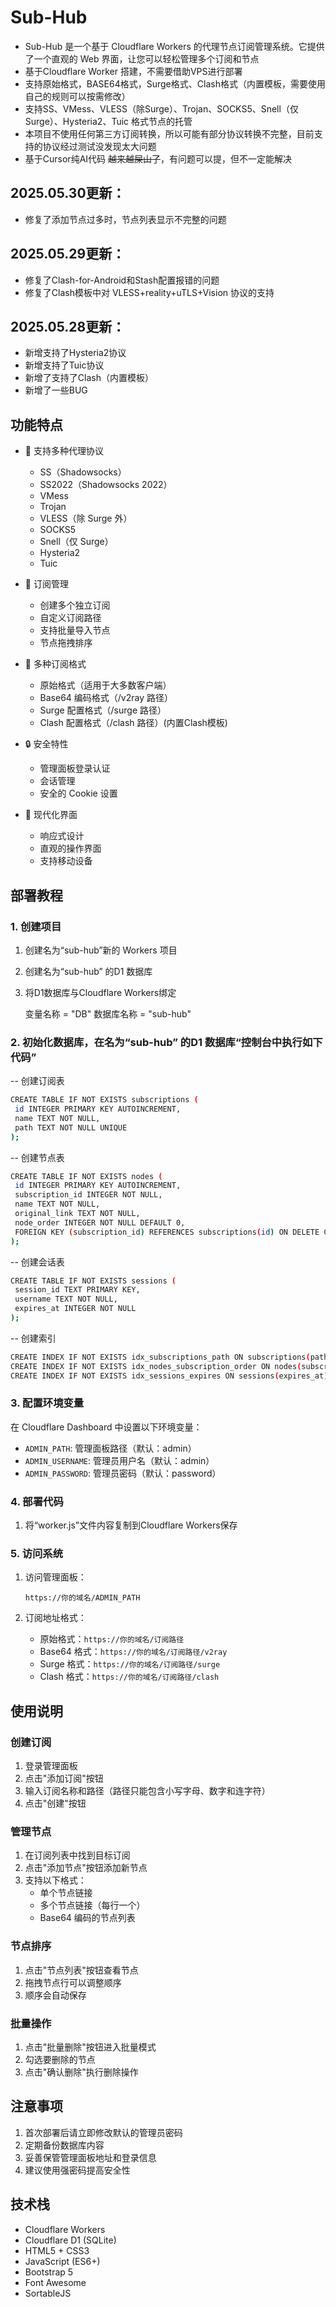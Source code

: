 # Sub-Hub

- Sub-Hub 是一个基于 Cloudflare Workers 的代理节点订阅管理系统。它提供了一个直观的 Web 界面，让您可以轻松管理多个订阅和节点
- 基于Cloudflare Worker 搭建，不需要借助VPS进行部署
- 支持原始格式，BASE64格式，Surge格式、Clash格式（内置模板，需要使用自己的规则可以按需修改）
- 支持SS、VMess、VLESS（除Surge）、Trojan、SOCKS5、Snell（仅Surge）、Hysteria2、Tuic 格式节点的托管
- 本项目不使用任何第三方订阅转换，所以可能有部分协议转换不完整，目前支持的协议经过测试没发现太大问题
- 基于Cursor纯AI代码 ~~越来越屎山了~~，有问题可以提，但不一定能解决



## 2025.05.30更新：

  - 修复了添加节点过多时，节点列表显示不完整的问题

## 2025.05.29更新：

  - 修复了Clash-for-Android和Stash配置报错的问题
  - 修复了Clash模板中对 VLESS+reality+uTLS+Vision 协议的支持

## 2025.05.28更新：

  - 新增支持了Hysteria2协议
  - 新增支持了Tuic协议
  - 新增了支持了Clash（内置模板）
  - 新增了一些BUG


      

## 功能特点

- 🚀 支持多种代理协议
  - SS（Shadowsocks）
  - SS2022（Shadowsocks 2022）
  - VMess
  - Trojan
  - VLESS（除 Surge 外）
  - SOCKS5
  - Snell（仅 Surge）
  - Hysteria2
  - Tuic

- 💼 订阅管理
  - 创建多个独立订阅
  - 自定义订阅路径
  - 支持批量导入节点
  - 节点拖拽排序

- 🔄 多种订阅格式
  - 原始格式（适用于大多数客户端）
  - Base64 编码格式（/v2ray 路径）
  - Surge 配置格式（/surge 路径）
  - Clash 配置格式（/clash 路径）(内置Clash模板)

- 🔒 安全特性
  - 管理面板登录认证
  - 会话管理
  - 安全的 Cookie 设置

- 🎨 现代化界面
  - 响应式设计
  - 直观的操作界面
  - 支持移动设备

## 部署教程


### 1. 创建项目

1. 创建名为“sub-hub”新的 Workers 项目


2. 创建名为“sub-hub” 的D1 数据库


3. 将D1数据库与Cloudflare Workers绑定

   变量名称 = "DB"
   数据库名称 = "sub-hub"


### 2. 初始化数据库，在名为“sub-hub” 的D1 数据库“控制台中执行如下代码”

-- 创建订阅表
   ```bash
CREATE TABLE IF NOT EXISTS subscriptions (
    id INTEGER PRIMARY KEY AUTOINCREMENT,
    name TEXT NOT NULL,
    path TEXT NOT NULL UNIQUE
);
   ```

-- 创建节点表
   ```bash
CREATE TABLE IF NOT EXISTS nodes (
    id INTEGER PRIMARY KEY AUTOINCREMENT,
    subscription_id INTEGER NOT NULL,
    name TEXT NOT NULL,
    original_link TEXT NOT NULL,
    node_order INTEGER NOT NULL DEFAULT 0,
    FOREIGN KEY (subscription_id) REFERENCES subscriptions(id) ON DELETE CASCADE
);
   ```

-- 创建会话表
   ```bash
CREATE TABLE IF NOT EXISTS sessions (
    session_id TEXT PRIMARY KEY,
    username TEXT NOT NULL,
    expires_at INTEGER NOT NULL
);
   ```

-- 创建索引
   ```bash
CREATE INDEX IF NOT EXISTS idx_subscriptions_path ON subscriptions(path);
CREATE INDEX IF NOT EXISTS idx_nodes_subscription_order ON nodes(subscription_id, node_order);
CREATE INDEX IF NOT EXISTS idx_sessions_expires ON sessions(expires_at);
   ```



### 3. 配置环境变量

在 Cloudflare Dashboard 中设置以下环境变量：

- `ADMIN_PATH`: 管理面板路径（默认：admin）
- `ADMIN_USERNAME`: 管理员用户名（默认：admin）
- `ADMIN_PASSWORD`: 管理员密码（默认：password）



### 4. 部署代码

1. 将“worker.js”文件内容复制到Cloudflare Workers保存


### 5. 访问系统

1. 访问管理面板：
   ```
   https://你的域名/ADMIN_PATH
   ```

2. 订阅地址格式：
   - 原始格式：`https://你的域名/订阅路径`
   - Base64 格式：`https://你的域名/订阅路径/v2ray`
   - Surge 格式：`https://你的域名/订阅路径/surge`
   - Clash 格式：`https://你的域名/订阅路径/clash`

## 使用说明

### 创建订阅

1. 登录管理面板
2. 点击"添加订阅"按钮
3. 输入订阅名称和路径（路径只能包含小写字母、数字和连字符）
4. 点击"创建"按钮

### 管理节点

1. 在订阅列表中找到目标订阅
2. 点击"添加节点"按钮添加新节点
3. 支持以下格式：
   - 单个节点链接
   - 多个节点链接（每行一个）
   - Base64 编码的节点列表

### 节点排序

1. 点击"节点列表"按钮查看节点
2. 拖拽节点行可以调整顺序
3. 顺序会自动保存

### 批量操作

1. 点击"批量删除"按钮进入批量模式
2. 勾选要删除的节点
3. 点击"确认删除"执行删除操作

## 注意事项

1. 首次部署后请立即修改默认的管理员密码
2. 定期备份数据库内容
3. 妥善保管管理面板地址和登录信息
4. 建议使用强密码提高安全性

## 技术栈

- Cloudflare Workers
- Cloudflare D1 (SQLite)
- HTML5 + CSS3
- JavaScript (ES6+)
- Bootstrap 5
- Font Awesome
- SortableJS

